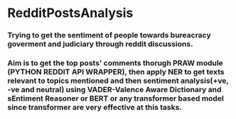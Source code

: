 # RedditPostsAnalysis
### Trying to get the **sentiment of people** towards **bureacracy goverment** and **judiciary** through **reddit** discussions.
### Aim is to get the top posts' comments thorugh **PRAW** module (PYTHON REDDIT API WRAPPER), then apply NER to get texts relevant to topics mentioned and then sentiment analysis(+ve, -ve and neutral) using VADER-Valence Aware Dictionary and sEntiment Reasoner or BERT or any transformer based model since transformer are very effective at this tasks.
